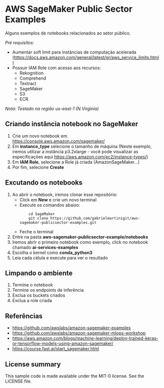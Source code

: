 # AWS SageMaker Public Sector Examples
Alguns exemplos de notebooks relacionados ao setor público.

_Pré requisitos:_
* Aumentar soft limit para instâncias de computação acelerada (https://docs.aws.amazon.com/general/latest/gr/aws_service_limits.html)
* Possuir IAM Role com acesso aos recursos:
    * Rekognition
    * Comprehend
    * Textract
    * SageMaker
    * S3
    * ECR

_Nota: Testado na região us-east-1 (N.Virginia)_


## Criando instância notebook no SageMaker
1. Crie um novo notebook em https://console.aws.amazon.com/sagemaker/
2. Em **instance_type** selecione o tamanho de máquina (Neste exemplo, iremos utilizar a instância p3.2xlarge - você pode visualizar as especificações aqui https://aws.amazon.com/ec2/instance-types/)
3. Em **IAM Role**, selecione a Role já criada (AmazonSageMaker...)
4. Por fim, selecione **Create**

## Excutando os notebooks
1. Ao abrir o notebook, iremos clonar esse repositório:
    * Click em **New** e crie um novo terminal
    * Execute os comandos abaixo:    
        ```
            cd SageMaker
            git clone https://github.com/gabrielmartinigit/aws-sagemaker-publicsector-examples.git
        ```
    * Feche o terminal
2. Entre na pasta **aws-sagemaker-publicsector-example/notebooks**
3. Iremos abrir o primeiro notebook como exemplo, click no notebook chamado **ai-services-examples**
4. Escolha o kernel como **conda_python3**
5. Leia cada célula e execute para ver o resultado

## Limpando o ambiente
1. Termine o notebook
2. Termine os endpoints de inferência
3. Exclua os buckets criados
4. Exclua a role criada

## Referências
* https://github.com/awslabs/amazon-sagemaker-examples
* https://github.com/awslabs/amazon-sagemaker-mlops-workshop
* https://aws.amazon.com/blogs/machine-learning/deploy-trained-keras-or-tensorflow-models-using-amazon-sagemaker/
* https://course.fast.ai/start_sagemaker.html

## License summary
This sample code is made available under the MIT-0 license. See the LICENSE file.
